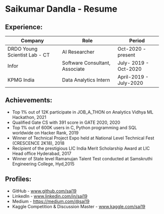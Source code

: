 # Saikumar Dandla - Resume

Experience:
----------------------
Company | Role              | Period
------------ | ------------- | --------
DRDO Young Scientist Lab - CT | AI Researcher | Oct-2020 - present
Infor|Software Consultant, Associate | July- 2019 - Oct-2020
KPMG India | Data Analytics  Intern | April-2019 - July-2020


Achievements:
--------------------------
* Top 1% out of 12K participate  in JOB_A_THON on Analytics Vidhya ML Hackathon, 2021
* Qualified Gate CS with 391 score in GATE 2020, 2020
* Top 1% out of 600K users in C, Python programming and SQL worldwide on Hacker Rank, 2019
* Winner of Technical Project Expo held at National Level Technical Fest (CRESCENCE 2K18), 2018
* Recipient of the prestigious LIC India Merit Scholarship Award at LIC Head office Hyderabad, 2017
* Winner of State level Ramanujan Talent Test conducted at Samskruthi Engineering College, Hyd,2015

Profiles:
--------------

 * GitHub - www.github.com/sai19
 * LinkedIn - www.linkedin.com/in/sai19
 * Medium - https://medium.com/@sai19
 * Kaggle Competition & Discussion Master - www.kaggle.com/sai19

